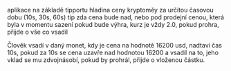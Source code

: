 aplikace na základě tipportu
hladina ceny kryptoměy za určitou časovou dobu (10s, 30s, 60s)
tip zda cena bude nad, nebo pod prodejní cenou, která byla v momentu sazení
pokud bude výhra, kurz je vždy 2.0, pokud prohra, přijde o vše co vsadil

Člověk vsadí v daný monet, kdy je cena na hodnotě 16200 usd, nadtaví čas 10s, pokud za 10s se cena uzavře nad hodnotou 16200 a vsadil na to, jeho vklad se mu zdvojnásobí, pokud by prohrál, přijde o vloženou částku.
